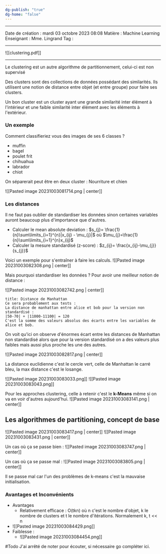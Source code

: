 ```yaml
---
dg-publish: "true"
dg-home: "false"
---
```

 ---

 Date de création : mardi 03 octobre 2023 08:08
 Matière : Machine Learning
 Enseignant : Mme. Lingrand
 Tag :

---

![[clustering.pdf]]

---

Le clustering est un autre algorithme de partitionnement, celui-ci est non supervisé

Des clusters sont des collections de données possédant des similarités. Ils utilisent une notion de distance entre objet (et entre groupe) pour faire ses clusters.

Un bon cluster est un cluster ayant une grande similarité inter élément à l'intérieur et une faible similarité inter élément avec les éléments à l'extérieur.
### Un exemple

Comment classifieriez vous des images de ses 6 classes ?
- muffin
- bagel
- poulet frit
- chihuahua
- labrador
- chiot

On séparerait peut être en deux cluster : Nourriture et chien

![[Pasted image 20231003081714.png | center]]



### Les distances 

Il ne faut pas oublier de standardiser les données sinon certaines variables auront beaucoup plus d'importance que d'autres. 

- Calculer le mean absolute deviation : $s_{j}= \frac{1}{n}\sum\limits_{i=1}^{n}|x_{ij} - \mu_{j}|$  où $\mu_{j}=\frac{1}{n}\sum\limits_{i=1}^{n}x_{ij}$ 
- Calculer la mesure standardisé (z-score) : $z_{ij}= \frac{x_{ij}-\mu_{j}}{s_{j}}$ 

Voici un exemple pour s'entraîner à faire les calculs.
![[Pasted image 20231003082308.png | center]]

Mais pourquoi standardiser les données ? Pour avoir une meilleur notion de distance :

![[Pasted image 20231003082742.png | center]]

```ad-danger
title: Distance de Manhattan
Ce sera probablement aux tests :
La distance de manhattan entre alice et bob pour la version non standardisé :
|50-70| + |11000-11100| = 120
C'est la somme des valeurs absolus des écarts entre les variables de alice et bob.
```

On voit qu'ici on observe d'énormes écart entre les distances de Manhattan non standardisé alors que pour la version standardisé on a des valeurs plus faibles mais aussi plus proche les une des autres.

![[Pasted image 20231003082817.png | center]]

La distance euclidienne c'est le cercle vert, celle de Manhattan le carré bleu, la max distance c'est le losange.

![[Pasted image 20231003083033.png]]
![[Pasted image 20231003083043.png]]


Pour les approches clustering, celle à retenir c'est le **k-Means** même si on va en voir d'autres aujourd'hui. 
![[Pasted image 20231003083141.png | center]]


## Les algorithmes de partitioning, concept de base


![[Pasted image 20231003083417.png | center]]
![[Pasted image 20231003083431.png | center]]

Un cas où ça se passe bien :
![[Pasted image 20231003083747.png | center]]

Un cas où ça se passe mal :
![[Pasted image 20231003083805.png | center]]

Il se passe mal car l'un des problèmes de k-means c'est la mauvaise initialisation.

### Avantages et Inconvénients

- Avantages
	- Relativement efficace : O(tkn) où n c'est le nombre d'objet, k le nombre de clusters et t le nombre d'itérations. Normalement k, t << n
- ![[Pasted image 20231003084429.png]]
- Faiblesse : 
	- ![[Pasted image 20231003084454.png]]

#Todo J'ai arrêté de noter pour écouter, si nécessaire go compléter ici.